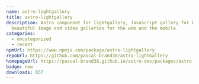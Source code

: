 ```yaml
---
name: astro-lightgallery
title: astro-lightgallery
description: Astro component for lightgallery, JavaScript gallery for building
  beautiful image and video galleries for the web and the mobile
categories:
  - uncategorized
  - recent
npmUrl: https://www.npmjs.com/package/astro-lightgallery
repoUrl: https://github.com/pascal-brand38/astro-lightGallery
homepageUrl: https://pascal-brand38.github.io/astro-dev/packages/astro-lightgallery
badge: new
downloads: 657
---
```

